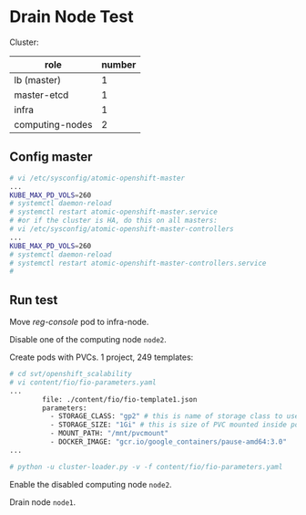 

# Drain Node Test
Cluster:

| role  |  number  |
|---|---|
| lb (master) | 1 |
| master-etcd   |  1 |
| infra  | 1  |
| computing-nodes  | 2  |

## Config master

```sh
# vi /etc/sysconfig/atomic-openshift-master
...
KUBE_MAX_PD_VOLS=260
# systemctl daemon-reload
# systemctl restart atomic-openshift-master.service
# #or if the cluster is HA, do this on all masters:
# vi /etc/sysconfig/atomic-openshift-master-controllers
...
KUBE_MAX_PD_VOLS=260
# systemctl daemon-reload
# systemctl restart atomic-openshift-master-controllers.service
#
```

## Run test

Move _reg-console_ pod to infra-node.

Disable one of the computing node <code>node2</code>.

Create pods with PVCs. 1 project, 249 templates:

```sh
# cd svt/openshift_scalability
# vi content/fio/fio-parameters.yaml
...
        file: ./content/fio/fio-template1.json
        parameters:
          - STORAGE_CLASS: "gp2" # this is name of storage class to use
          - STORAGE_SIZE: "1Gi" # this is size of PVC mounted inside pod
          - MOUNT_PATH: "/mnt/pvcmount"
          - DOCKER_IMAGE: "gcr.io/google_containers/pause-amd64:3.0"
...

# python -u cluster-loader.py -v -f content/fio/fio-parameters.yaml
```

Enable the disabled computing node <code>node2</code>.

Drain node <code>node1</code>.
